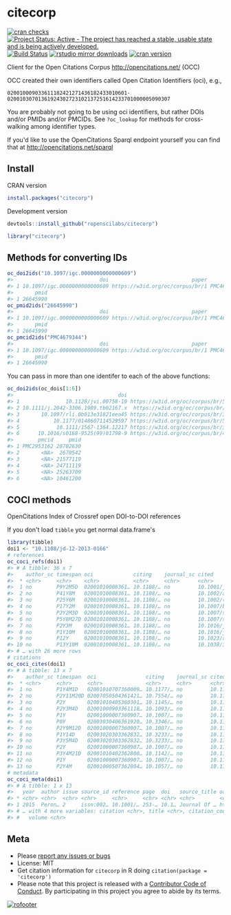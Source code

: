 citecorp
=========



[![cran checks](https://cranchecks.info/badges/worst/citecorp)](https://cranchecks.info/pkgs/citecorp)
[![Project Status: Active - The project has reached a stable, usable state and is being actively developed.](https://www.repostatus.org/badges/latest/active.svg)](https://www.repostatus.org/#active)
[![Build Status](https://travis-ci.com/ropenscilabs/citecorp.svg?branch=master)](https://travis-ci.com/ropenscilabs/citecorp)
[![rstudio mirror downloads](https://cranlogs.r-pkg.org/badges/citecorp)](https://github.com/metacran/cranlogs.app)
[![cran version](https://www.r-pkg.org/badges/version/citecorp)](https://cran.r-project.org/package=citecorp)

Client for the Open Citations Corpus <http://opencitations.net/> (OCC)

OCC created their own identifiers called Open Citation Identifiers (oci), e.g., 

```
020010009033611182421271436182433010601-02001030701361924302723102137251614233701000005090307
```

You are probably not going to be using oci identifiers, but rather DOIs and/or PMIDs
and/or PMCIDs. See `?oc_lookup` for methods for cross-walking among identifier types.

If you'd like to use the OpenCitations Sparql endpoint yourself you can find that
at http://opencitations.net/sparql


## Install

CRAN version


```r
install.packages("citecorp")
```

Development version


```r
devtools::install_github("ropenscilabs/citecorp")
```


```r
library("citecorp")
```

## Methods for converting IDs


```r
oc_doi2ids("10.1097/igc.0000000000000609")
#>                            doi                           paper      pmcid
#> 1 10.1097/igc.0000000000000609 https://w3id.org/oc/corpus/br/1 PMC4679344
#>       pmid
#> 1 26645990
oc_pmid2ids("26645990")
#>                            doi                           paper      pmcid
#> 1 10.1097/igc.0000000000000609 https://w3id.org/oc/corpus/br/1 PMC4679344
#>       pmid
#> 1 26645990
oc_pmcid2ids("PMC4679344")
#>                            doi                           paper      pmcid
#> 1 10.1097/igc.0000000000000609 https://w3id.org/oc/corpus/br/1 PMC4679344
#>       pmid
#> 1 26645990
```

You can pass in more than one identifer to each of the above functions:


```r
oc_doi2ids(oc_dois[1:6])
#>                                  doi                                 paper
#> 1               10.1128/jvi.00758-10 https://w3id.org/oc/corpus/br/5357460
#> 2 10.1111/j.2042-3306.1989.tb02167.x  https://w3id.org/oc/corpus/br/589891
#> 3       10.1097/rli.0b013e31821eea45 https://w3id.org/oc/corpus/br/3931705
#> 4           10.1177/0148607114529597 https://w3id.org/oc/corpus/br/5016780
#> 5            10.1111/1567-1364.12217 https://w3id.org/oc/corpus/br/3819297
#> 6      10.1016/s0168-9525(99)01798-9 https://w3id.org/oc/corpus/br/4606537
#>        pmcid     pmid
#> 1 PMC2953162 20702630
#> 2       <NA>  2670542
#> 3       <NA> 21577119
#> 4       <NA> 24711119
#> 5       <NA> 25263709
#> 6       <NA> 10461200
```

## COCI methods

OpenCitations Index of Crossref open DOI-to-DOI references

If you don't load `tibble` you get normal data.frame's


```r
library(tibble)
doi1 <- "10.1108/jd-12-2013-0166"
# references
oc_coci_refs(doi1)
#> # A tibble: 36 x 7
#>    author_sc timespan oci             citing    journal_sc cited        creation
#>  * <chr>     <chr>    <chr>           <chr>     <chr>      <chr>        <chr>   
#>  1 no        P9Y2M5D  02001010008361… 10.1108/… no         10.1001/jam… 2015-03…
#>  2 no        P41Y8M   02001010008361… 10.1108/… no         10.1002/asi… 2015-03…
#>  3 no        P25Y6M   02001010008361… 10.1108/… no         10.1002/(si… 2015-03…
#>  4 no        P17Y2M   02001010008361… 10.1108/… no         10.1007/bf0… 2015-03…
#>  5 no        P2Y2M3D  02001010008361… 10.1108/… no         10.1007/s10… 2015-03…
#>  6 no        P5Y8M27D 02001010008361… 10.1108/… no         10.1007/s11… 2015-03…
#>  7 no        P2Y3M    02001010008361… 10.1108/… no         10.1016/j.w… 2015-03…
#>  8 no        P1Y10M   02001010008361… 10.1108/… no         10.1016/j.w… 2015-03…
#>  9 no        P12Y     02001010008361… 10.1108/… no         10.1023/a:1… 2015-03…
#> 10 no        P13Y10M  02001010008361… 10.1108/… no         10.1038/350… 2015-03…
#> # … with 26 more rows
# citations
oc_coci_cites(doi1)
#> # A tibble: 13 x 7
#>    author_sc timespan  oci                citing    journal_sc cited    creation
#>  * <chr>     <chr>     <chr>              <chr>     <chr>      <chr>    <chr>   
#>  1 no        P1Y4M1D   02001010707360009… 10.1177/… no         10.1108… 2016-07…
#>  2 no        P2Y11M20D 02007050504361421… 10.7554/… no         10.1108… 2018-03…
#>  3 no        P2Y       02001010405360301… 10.1145/… no         10.1108… 2018    
#>  4 no        P2Y3M4D   02001000903361118… 10.1093/… no         10.1108… 2017-06…
#>  5 no        P1Y       02001000007360907… 10.1007/… no         10.1108… 2017    
#>  6 no        P0Y       02003030406361920… 10.3346/… no         10.1108… 2015    
#>  7 no        P2Y9M12D  02001000007360907… 10.1007/… no         10.1108… 2017-12…
#>  8 no        P1Y14D    02003020303362832… 10.3233/… no         10.1108… 2016-03…
#>  9 no        P3Y5M4D   02003020303362832… 10.3233/… no         10.1108… 2018-08…
#> 10 no        P2Y       02001000007360907… 10.1007/… no         10.1108… 2018    
#> 11 no        P3Y4M21D  02001010402362800… 10.1142/… no         10.1108… 2018-07…
#> 12 no        P1Y       02001000007360907… 10.1007/… no         10.1108… 2017    
#> 13 no        P2Y4M     02001000507362804… 10.1057/… no         10.1108… 2017-08
# metadata
oc_coci_meta(doi1)
#> # A tibble: 1 x 13
#>   year  author issue source_id reference page  doi   source_title oa_link
#> * <chr> <chr>  <chr> <chr>     <chr>     <chr> <chr> <chr>        <chr>  
#> 1 2015  Peron… 2     issn:002… 10.1001/… 253-… 10.1… Journal Of … http:/…
#> # … with 4 more variables: citation <chr>, title <chr>, citation_count <chr>,
#> #   volume <chr>
```


## Meta

* Please [report any issues or bugs](https://github.com/ropenscilabs/citecorp/issues)
* License: MIT
* Get citation information for `citecorp` in R doing `citation(package = 'citecorp')`
* Please note that this project is released with a [Contributor Code of Conduct][coc].
By participating in this project you agree to abide by its terms.

[sparqldsl]: https://github.com/ropenscilabs/sparqldsl
[coc]: https://github.com/ropenscilabs/citecorp/blob/master/CODE_OF_CONDUCT.md


[![rofooter](https://ropensci.org/public_images/github_footer.png)](https://ropensci.org)
